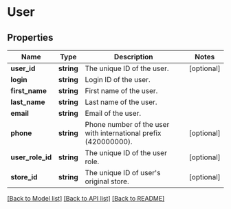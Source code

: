 # User

## Properties
Name | Type | Description | Notes
------------ | ------------- | ------------- | -------------
**user_id** | **string** | The unique ID of the user. | [optional] 
**login** | **string** | Login ID of the user. | 
**first_name** | **string** | First name of the user. | 
**last_name** | **string** | Last name of the user. | 
**email** | **string** | Email of the user. | 
**phone** | **string** | Phone number of the user with international prefix (420000000). | [optional] 
**user_role_id** | **string** | The unique ID of the user role. | [optional] 
**store_id** | **string** | The unique ID of user&#x27;s original store. | [optional] 

[[Back to Model list]](../../README.md#documentation-for-models) [[Back to API list]](../../README.md#documentation-for-api-endpoints) [[Back to README]](../../README.md)

